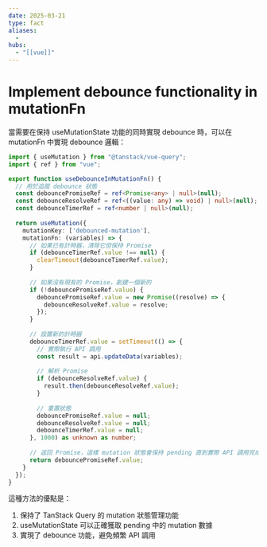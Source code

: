 ```yaml
---
date: 2025-03-21
type: fact
aliases:
  -
hubs:
  - "[[vue]]"
---
```


# Implement debounce functionality in mutationFn

當需要在保持 useMutationState 功能的同時實現 debounce 時，可以在 mutationFn 中實現 debounce 邏輯：

```typescript
import { useMutation } from "@tanstack/vue-query";
import { ref } from "vue";

export function useDebounceInMutationFn() {
  // 用於追蹤 debounce 狀態
  const debouncePromiseRef = ref<Promise<any> | null>(null);
  const debounceResolveRef = ref<((value: any) => void) | null>(null);
  const debounceTimerRef = ref<number | null>(null);
  
  return useMutation({
    mutationKey: ['debounced-mutation'],
    mutationFn: (variables) => {
      // 如果已有計時器，清除它但保持 Promise
      if (debounceTimerRef.value !== null) {
        clearTimeout(debounceTimerRef.value);
      }
      
      // 如果沒有現有的 Promise，創建一個新的
      if (!debouncePromiseRef.value) {
        debouncePromiseRef.value = new Promise((resolve) => {
          debounceResolveRef.value = resolve;
        });
      }
      
      // 設置新的計時器
      debounceTimerRef.value = setTimeout(() => {
        // 實際執行 API 調用
        const result = api.updateData(variables);
        
        // 解析 Promise
        if (debounceResolveRef.value) {
          result.then(debounceResolveRef.value);
        }
        
        // 重置狀態
        debouncePromiseRef.value = null;
        debounceResolveRef.value = null;
        debounceTimerRef.value = null;
      }, 1000) as unknown as number;
      
      // 返回 Promise，這樣 mutation 狀態會保持 pending 直到實際 API 調用完成
      return debouncePromiseRef.value;
    }
  });
}
```

這種方法的優點是：
1. 保持了 TanStack Query 的 mutation 狀態管理功能
2. useMutationState 可以正確獲取 pending 中的 mutation 數據
3. 實現了 debounce 功能，避免頻繁 API 調用

